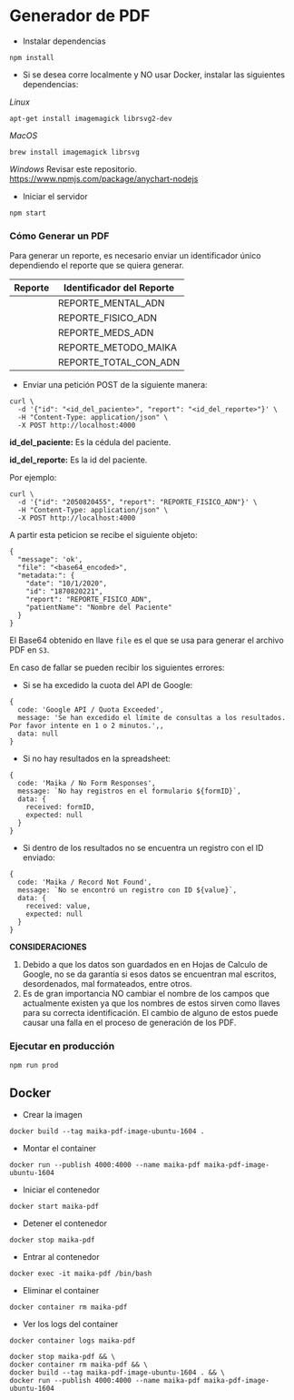 # Generador de PDF

- Instalar dependencias
```
npm install
```

- Si se desea corre localmente y NO usar Docker, instalar las siguientes dependencias:

*Linux*
```
apt-get install imagemagick librsvg2-dev
```

*MacOS*
```
brew install imagemagick librsvg
```

*Windows*
Revisar este repositorio.
https://www.npmjs.com/package/anychart-nodejs

- Iniciar el servidor
```
npm start
```

### Cómo Generar un PDF

Para generar un reporte, es necesario enviar un identificador único dependiendo el reporte que se quiera generar.

| Reporte | Identificador del Reporte |
|---------|---------------------------|
|         |REPORTE_MENTAL_ADN
|         |REPORTE_FISICO_ADN
|         |REPORTE_MEDS_ADN
|         |REPORTE_METODO_MAIKA
|         |REPORTE_TOTAL_CON_ADN

- Enviar una petición POST de la siguiente manera:

```
curl \
  -d '{"id": "<id_del_paciente>", "report": "<id_del_reporte>"}' \
  -H "Content-Type: application/json" \
  -X POST http://localhost:4000
```
**id_del_paciente:** Es la cédula del paciente.

**id_del_reporte:** Es la id del paciente.

Por ejemplo:

```
curl \
  -d '{"id": "2050820455", "report": "REPORTE_FISICO_ADN"}' \
  -H "Content-Type: application/json" \
  -X POST http://localhost:4000
```

A partir esta peticion se recibe el siguiente objeto:
```
{
  "message": 'ok',
  "file": "<base64_encoded>",
  "metadata:": {
    "date": "10/1/2020",
    "id": "1870820221",
    "report": "REPORTE_FISICO_ADN",
    "patientName": "Nombre del Paciente"
  }
}
```

El Base64 obtenido en llave `file` es el que se usa para generar el archivo PDF en `S3`.

En caso de fallar se pueden recibir los siguientes errores:

- Si se ha excedido la cuota del API de Google:
```
{
  code: 'Google API / Quota Exceeded',
  message: 'Se han excedido el límite de consultas a los resultados. Por favor intente en 1 o 2 minutos.',,
  data: null
}
```

- Si no hay resultados en la spreadsheet:
```
{
  code: 'Maika / No Form Responses',
  message: `No hay registros en el formulario ${formID}`,
  data: {
    received: formID,
    expected: null
  }
}
```

- Si dentro de los resultados no se encuentra un registro con el ID enviado:
```
{
  code: 'Maika / Record Not Found',
  message: `No se encontró un registro con ID ${value}`,
  data: {
    received: value,
    expected: null
  }
}
```

**CONSIDERACIONES**
1. Debido a que los datos son guardados en en Hojas de Calculo de Google, no se da garantía si esos datos se encuentran mal escritos, desordenados, mal formateados, entre otros.
2. Es de gran importancia NO cambiar el nombre de los campos que actualmente existen ya que los nombres de estos sirven como llaves para su correcta identificación. El cambio de alguno de estos puede causar una falla en el proceso de generación de los PDF.


### Ejecutar en producción
```
npm run prod
```

## Docker

- Crear la imagen
```
docker build --tag maika-pdf-image-ubuntu-1604 .
```

- Montar el container
```
docker run --publish 4000:4000 --name maika-pdf maika-pdf-image-ubuntu-1604
```

- Iniciar el contenedor
```
docker start maika-pdf
```

- Detener el contenedor
```
docker stop maika-pdf
```

- Entrar al contenedor
```
docker exec -it maika-pdf /bin/bash
```

- Eliminar el container
```
docker container rm maika-pdf
```

- Ver los logs del container
```
docker container logs maika-pdf
```
```
docker stop maika-pdf && \
docker container rm maika-pdf && \
docker build --tag maika-pdf-image-ubuntu-1604 . && \
docker run --publish 4000:4000 --name maika-pdf maika-pdf-image-ubuntu-1604
```